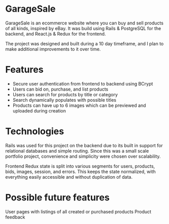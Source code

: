 # GarageSale

GarageSale is an ecommerce website where you can buy and sell products of all kinds, inspired by eBay. It was build using Rails & PostgreSQL for the backend, and React.js & Redux for the frontend. 

The project was designed and built during a 10 day timeframe, and I plan to make additional improvements to it over time.

# Features

* Secure user authentication from frontend to backend using BCrypt
* Users can bid on, purchase, and list products
* Users can search for products by title or category
* Search dynamically populates with possible titles
* Products can have up to 6 images which can be previewed and uploaded during creation

# Technologies

Rails was used for this project on the backend due to its built in support for relational databases and simple routing. Since this was a small scale portfolio project, convenience and simplicity were chosen over scalability. 

Frontend Redux state is split into various segments for users, products, bids, images, session, and errors. This keeps the state normalized, with everything easily accessible and without duplication of data.

# Possible future features

User pages with listings of all created or purchased products
Product feedback

